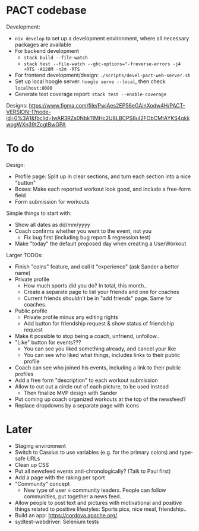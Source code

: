 # PACT codebase

Development:
- `nix develop` to set up a development environment, where all necessary
  packages are available
- For backend development
  * `stack build --file-watch`
  * `stack test --file-watch --ghc-options="-freverse-errors -j4 +RTS -A128M
    -n2m -RTS`
- For frontend development/design: `./scripts/devel-pact-web-server.sh`
- Set up local hoogle server: `hoogle serve --local`, then check
  `localhost:8080`
- Generate test coverage report: `stack test --enable-coverage`

Designs: https://www.figma.com/file/PwiAes2EP56eGAinXodw4H/PACT-VERSION-1?node-id=0%3A1&fbclid=IwAR3RZs0Nbk11MHc2U8LBCPS8uI2FObCMtAYKS4qkkwogWXn39tZcgtBwGPA

# To do

Design:
- Profile page: Split up in clear sections, and turn each section into a nice
  "button"
- Boxes: Make each reported workout look good, and include a free-form field
- Form submission for workouts

Simple things to start with:
- Show all dates as dd/mm/yyyy
- Coach confirms whether you went to the event, not you
  * Fix bug first (including bug report & regression test)
- Make "today" the default proposed day when creating a UserWorkout

Larger TODOs:
- Finish "coins" feature, and call it "experience" (ask Sander a better name)
- Private profile
  * How much sports did you do? In total, this month..
  * Create a separate page to list your friends and one for coaches
  * Current friends shouldn't be in "add friends" page. Same for coaches.
- Public profile
  * Private profile minus any editing rights
  * Add button for friendship request & show status of friendship request
- Make it possible to stop being a coach, unfriend, unfollow..
- "Like" button for events???
  * You can see you liked something already, and cancel your like
  * You can see who liked what things, includes links to their public profile
- Coach can see who joined his events, including a link to their public profiles
- Add a free form "description" to each workout submission
- Allow to cut out a circle out of each picture, to be used instead
  * Then finalize MVP design with Sander
- Put coming up coach organized workouts at the top of the newsfeed?
- Replace dropdowns by a separate page with icons

# Later

- Staging environment
- Switch to Cassius to use variables (e.g. for the primary colors) and type-safe
  URLs
- Clean up CSS
- Put all newsfeed events anti-chronologically? (Talk to Paul first)
- Add a page with the raking per sport
- "Community" concept
  * New type of user = community leaders. People can follow communities, put
    together a news feed..
- Allow people to post text and pictures with motivational and positive things
  related to positive lifestyles: Sports pics, nice meal, friendship..
- Build an app: https://cordova.apache.org/
- sydtest-webdriver: Selenium tests



